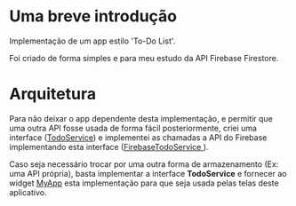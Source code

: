 Uma breve introdução
====================

Implementação de um app estilo 'To-Do List'.

Foi criado de forma simples e para meu estudo da API Firebase Firestore.

Arquitetura
===========

Para não deixar o app dependente desta implementação, e permitir que uma outra API fosse usada de forma fácil posteriormente, criei uma interface ([TodoService](./src/lib/service/todo_service.dart)) e implementei as chamadas a API do Firebase implementando esta interface ([FirebaseTodoService ](./src/lib/service/firebase_todo_service.dart)).

Caso seja necessário trocar por uma outra forma de armazenamento (Ex: uma API própria), basta implementar a interface **TodoService** e fornecer ao widget [MyApp](./src/lib/my_app.dart) esta implementação para que seja usada pelas telas deste aplicativo.

